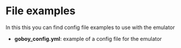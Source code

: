 # File examples

In this this you can find config file examples to use with the emulator
  - **goboy_config.yml**: example of a config file for the emulator